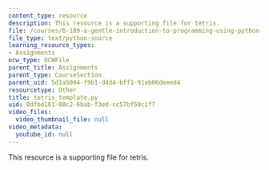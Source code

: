 ```yaml
---
content_type: resource
description: This resource is a supporting file for tetris.
file: /courses/6-189-a-gentle-introduction-to-programming-using-python-january-iap-2011/0dfbd16180c26babf3edcc57bf50c1f7_tetris_template.py
file_type: text/python-source
learning_resource_types:
- Assignments
ocw_type: OCWFile
parent_title: Assignments
parent_type: CourseSection
parent_uid: 5d1a5094-f9b1-d4d4-bff1-91eb06deeed4
resourcetype: Other
title: tetris_template.py
uid: 0dfbd161-80c2-6bab-f3ed-cc57bf50c1f7
video_files:
  video_thumbnail_file: null
video_metadata:
  youtube_id: null
---
```

This resource is a supporting file for tetris.


